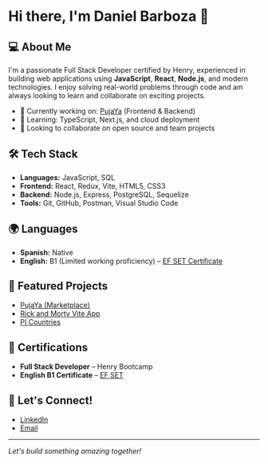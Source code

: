 # Hi there, I'm Daniel Barboza 👋

## 💻 About Me

I'm a passionate Full Stack Developer certified by Henry, experienced in building web applications using **JavaScript**, **React**, **Node.js**, and modern technologies. I enjoy solving real-world problems through code and am always looking to learn and collaborate on exciting projects.

- 🔭 Currently working on: [PujaYa](https://github.com/DABarboza/PujaYa) (Frontend & Backend)
- 🌱 Learning: TypeScript, Next.js, and cloud deployment
- 👯 Looking to collaborate on open source and team projects

## 🛠️ Tech Stack

- **Languages:** JavaScript, SQL
- **Frontend:** React, Redux, Vite, HTML5, CSS3
- **Backend:** Node.js, Express, PostgreSQL, Sequelize
- **Tools:** Git, GitHub, Postman, Visual Studio Code

## 🌍 Languages

- **Spanish:** Native
- **English:** B1 (Limited working proficiency) – [EF SET Certificate](https://cert.efset.org/m9J7Pi)

## 📌 Featured Projects

- [PujaYa (Marketplace)](https://github.com/DABarboza/PujaYa)
- [Rick and Morty Vite App](https://github.com/DABarboza/rick_and_morty_vite)
- [PI Countries](https://github.com/DABarboza/PI-COUNTRIES)

## 📜 Certifications

- **Full Stack Developer** – Henry Bootcamp
- **English B1 Certificate** – [EF SET](https://cert.efset.org/m9J7Pi)

## 🤝 Let's Connect!

- [LinkedIn](https://www.linkedin.com/in/daniel-barboza-2386022a1/)
- [Email](mailto:bardanii7@gmail.com) 

---

*Let's build something amazing together!*
